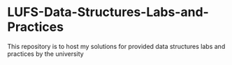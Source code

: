 # LUFS-Data-Structures-Labs-and-Practices
This repository is to host my solutions for provided data structures labs and practices by the university
